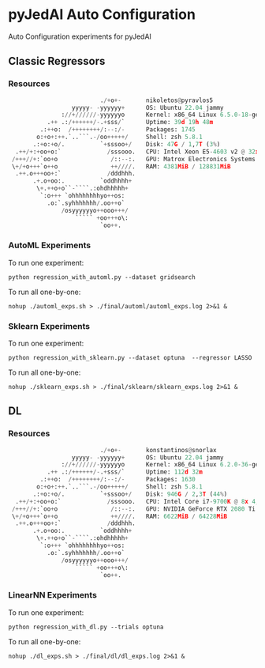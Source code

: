 # pyJedAI Auto Configuration
Auto Configuration experiments for pyJedAI

## Classic Regressors

### Resources
```python
                          ./+o+-       nikoletos@pyravlos5
                  yyyyy- -yyyyyy+      OS: Ubuntu 22.04 jammy
               ://+//////-yyyyyyo      Kernel: x86_64 Linux 6.5.0-18-generic
           .++ .:/++++++/-.+sss/`      Uptime: 39d 19h 48m
         .:++o:  /++++++++/:--:/-      Packages: 1745
        o:+o+:++.`..```.-/oo+++++/     Shell: zsh 5.8.1
       .:+o:+o/.          `+sssoo+/    Disk: 47G / 1,7T (3%)
  .++/+:+oo+o:`             /sssooo.   CPU: Intel Xeon E5-4603 v2 @ 32x 2,2GHz [31.0°C]
 /+++//+:`oo+o               /::--:.   GPU: Matrox Electronics Systems Ltd. G200eR2
 \+/+o+++`o++o               ++////.   RAM: 4381MiB / 128831MiB
  .++.o+++oo+:`             /dddhhh.  
       .+.o+oo:.          `oddhhhh+   
        \+.++o+o``-````.:ohdhhhhh+    
         `:o+++ `ohhhhhhhhyo++os:     
           .o:`.syhhhhhhh/.oo++o`     
               /osyyyyyyo++ooo+++/    
                   ````` +oo+++o\:    
                          `oo++.   
```

### AutoML Experiments

To run one experiment:
```
python regression_with_automl.py --dataset gridsearch
```

To run all one-by-one:
```
nohup ./automl_exps.sh > ./final/automl/automl_exps.log 2>&1 &
```

### Sklearn Experiments

To run one experiment:
```
python regression_with_sklearn.py --dataset optuna  --regressor LASSO
```

To run all one-by-one:
```
nohup ./sklearn_exps.sh > ./final/sklearn/sklearn_exps.log 2>&1 &
```

## DL

### Resources
```python
                          ./+o+-       konstantinos@snorlax
                  yyyyy- -yyyyyy+      OS: Ubuntu 22.04 jammy
               ://+//////-yyyyyyo      Kernel: x86_64 Linux 6.2.0-36-generic
           .++ .:/++++++/-.+sss/`      Uptime: 112d 32m
         .:++o:  /++++++++/:--:/-      Packages: 1630
        o:+o+:++.`..```.-/oo+++++/     Shell: zsh 5.8.1
       .:+o:+o/.          `+sssoo+/    Disk: 946G / 2,3T (44%)
  .++/+:+oo+o:`             /sssooo.   CPU: Intel Core i7-9700K @ 8x 4,9GHz [46.0°C]
 /+++//+:`oo+o               /::--:.   GPU: NVIDIA GeForce RTX 2080 Ti
 \+/+o+++`o++o               ++////.   RAM: 6622MiB / 64228MiB
  .++.o+++oo+:`             /dddhhh.  
       .+.o+oo:.          `oddhhhh+   
        \+.++o+o``-````.:ohdhhhhh+    
         `:o+++ `ohhhhhhhhyo++os:     
           .o:`.syhhhhhhh/.oo++o`     
               /osyyyyyyo++ooo+++/    
                   ````` +oo+++o\:    
                          `oo++.  
```

### LinearNN Experiments

To run one experiment:
```
python regression_with_dl.py --trials optuna
```

To run all one-by-one:
```
nohup ./dl_exps.sh > ./final/dl/dl_exps.log 2>&1 &
```


